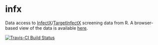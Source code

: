 infx
===
Data access to [InfectX](http://www.infectx.ch)/[TargetInfectX](https://www.targetinfectx.ch) screening data from R. A browser-based view of the data is available [here](http://www.infectx.ch/databrowser).

[![Travis-CI Build Status](https://travis-ci.org/nbenn/infx.svg?branch=master)](https://travis-ci.org/nbenn/infx)
